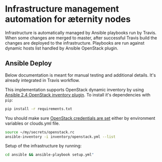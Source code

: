 # Infrastructure management automation for æternity nodes

Infrastructure is automatically managed by Ansible playbooks run by Travis.
When some changes are merged to master, after successful Travis build the changes are deployed to the infrastructure.
Playbooks are run against dynamic hosts list handled by Ansible OpenStack plugin.

## Ansible Deploy

Below documentation is meant for manual testing and additional details. It's already integrated in Travis workflow.

This implementation supports OpenStack dynamic inventory by using [Ansible 2.4 OpenStack inventory plugin](https://docs.ansible.com/ansible/devel/plugins/inventory/openstack.html).
To install it's dependencies with `pip`:
```bash
pip install -r requirements.txt
```

You should make sure [OpenStack credentials are set](https://docs.openstack.org/python-openstackclient/latest/configuration/index.html#environment-variables)
either by environment variables or clouds.yml file.

```bash
source ~/my/secrets/openstack.rc
ansible-inventory -i inventory/openstack.yml --list
```

Setup of the infrastructure by running:
```bash
cd ansible && ansible-playbook setup.yml"
```
